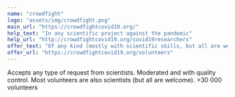 ```yaml
---
name: "crowdfight"
logo: "assets/img/crowdfight.png"
main_url: "https://crowdfightcovid19.org/"
help_text: "In any scientific project against the pandemic"
help_url: "http://crowdfightcovid19.org/covid19researchers"
offer_text: "Of any kind (mostly with scientific skills, but all are welcome as volunteers)"
offer_url: "https://crowdfightcovid19.org/volunteers"
---
```


Accepts any type of request from scientists. Moderated and with quality control. Most volunteers are also scientists (but all are welcome). >30 000 volunteers 
